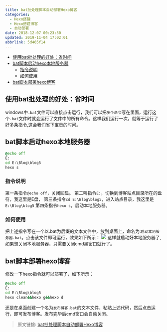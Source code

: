 ```yaml
---
title: bat批处理脚本自动部署Hexo博客
categories: 
  - Hexo搭建
  - Hexo搭建博客
  - 自动部署
date: 2018-12-07 00:23:50
updated: 2019-11-04 17:02:01
abbrlink: 5d465f14
---
```

- [使用bat批处理的好处：省时间](/blog/5d465f14/#使用bat批处理的好处：省时间)
- [bat脚本启动hexo本地服务器](/blog/5d465f14/#bat脚本启动hexo本地服务器)
    - [指令说明](/blog/5d465f14/#指令说明)
    - [如何使用](/blog/5d465f14/#如何使用)
- [bat脚本部署hexo博客](/blog/5d465f14/#bat脚本部署hexo博客)

<!--more-->
<script src="https://cdn.bootcss.com/jquery/3.4.0/jquery.slim.min.js"></script>
<script>$(document).ready(function () {$(".post-body > ul:nth-child(1)").hide();});</script>

<!--end-->
## 使用bat批处理的好处：省时间 ##
windows中`.bat`文件可以直接点击运行，我们可以把`多个命令`写在里面，运行这个`.bat`文件时就会运行了文件中的所有命令。这样我们运行一次，就等于运行了好多条指令,这会我们省下宝贵的时间。
## bat脚本启动hexo本地服务器 ##
```bat
@echo off
E:
cd E:\Blog\blog5
hexo s
```
### 指令说明 ###
第一条指令`@echo off`，关闭回显。
第二叫指令`E:`，切换到博客站点目录所在的盘符，我这里是E盘，
第三条指令`cd E:\Blog\blog5`，进入站点目录，我这里是`E:\Blog\blog5`
第四条指令`hexo s`，启动本地服务器。
### 如何使用 ###
把上述指令写在一个以.bat为后缀的文本文件中，放到桌面上，命名为:`启动本地服务器.bat`。点击该文件即可运行，效果如下所示：
![](https://image-1257720033.cos.ap-shanghai.myqcloud.com/blog/hexoSettings/bathexo/startlocal.png)
这样就启动好本地服务器了,如果想关闭本地服务器，只需要关闭cmd黑窗口就行了。
## bat脚本部署hexo博客 ##
修改一下hexo指令就可以部署了，如下所示：
```bat
@echo off
E:
cd E:\Blog\blog5
hexo clean&&hexo g&&hexo d
```
还是在桌面创建一个名为`发布博客.bat`的文本文件，粘贴上述代码，然后点击运行，即可发布博客。发布完毕后cmd窗口会自动关闭。
>原文链接: [bat批处理脚本自动部署Hexo博客](https://lanlan2017.github.io/blog/5d465f14/)
